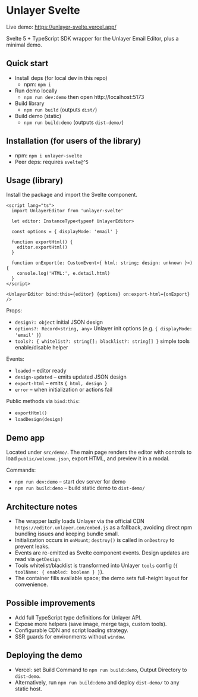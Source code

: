 # Unlayer Svelte

Live demo: https://unlayer-svelte.vercel.app/

Svelte 5 + TypeScript SDK wrapper for the Unlayer Email Editor, plus a minimal demo.

## Quick start

- Install deps (for local dev in this repo)
  - npm: `npm i`
- Run demo locally
  - `npm run dev:demo` then open http://localhost:5173
- Build library
  - `npm run build` (outputs `dist/`)
- Build demo (static)
  - `npm run build:demo` (outputs `dist-demo/`)

## Installation (for users of the library)

- npm: `npm i unlayer-svelte`
- Peer deps: requires `svelte@^5`

## Usage (library)

Install the package and import the Svelte component.

```svelte
<script lang="ts">
  import UnlayerEditor from 'unlayer-svelte'

  let editor: InstanceType<typeof UnlayerEditor>

  const options = { displayMode: 'email' }

  function exportHtml() {
    editor.exportHtml()
  }

  function onExport(e: CustomEvent<{ html: string; design: unknown }>) {
    console.log('HTML:', e.detail.html)
  }
</script>

<UnlayerEditor bind:this={editor} {options} on:export-html={onExport} />
```

Props:

- `design?: object` initial JSON design
- `options?: Record<string, any>` Unlayer init options (e.g. `{ displayMode: 'email' }`)
- `tools?: { whitelist?: string[]; blacklist?: string[] }` simple tools enable/disable helper

Events:

- `loaded` – editor ready
- `design-updated` – emits updated JSON design
- `export-html` – emits `{ html, design }`
- `error` – when initialization or actions fail

Public methods via `bind:this`:

- `exportHtml()`
- `loadDesign(design)`

## Demo app

Located under `src/demo/`. The main page renders the editor with controls to load `public/welcome.json`, export HTML, and preview it in a modal.

Commands:

- `npm run dev:demo` – start dev server for demo
- `npm run build:demo` – build static demo to `dist-demo/`

## Architecture notes

- The wrapper lazily loads Unlayer via the official CDN `https://editor.unlayer.com/embed.js` as a fallback, avoiding direct npm bundling issues and keeping bundle small.
- Initialization occurs in `onMount`; `destroy()` is called in `onDestroy` to prevent leaks.
- Events are re-emitted as Svelte component events. Design updates are read via `getDesign`.
- Tools whitelist/blacklist is transformed into Unlayer `tools` config (`{ toolName: { enabled: boolean } }`).
- The container fills available space; the demo sets full-height layout for convenience.

## Possible improvements

- Add full TypeScript type definitions for Unlayer API.
- Expose more helpers (save image, merge tags, custom tools).
- Configurable CDN and script loading strategy.
- SSR guards for environments without `window`.

## Deploying the demo

- Vercel: set Build Command to `npm run build:demo`, Output Directory to `dist-demo`.
- Alternatively, run `npm run build:demo` and deploy `dist-demo/` to any static host.
